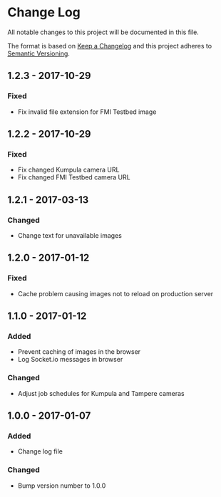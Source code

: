 # Change Log
All notable changes to this project will be documented in this file.

The format is based on [Keep a Changelog](http://keepachangelog.com/)
and this project adheres to [Semantic Versioning](http://semver.org/).

## 1.2.3 - 2017-10-29
### Fixed
- Fix invalid file extension for FMI Testbed image

## 1.2.2 - 2017-10-29
### Fixed
- Fix changed Kumpula camera URL
- Fix changed FMI Testbed camera URL

## 1.2.1 - 2017-03-13
### Changed
- Change text for unavailable images

## 1.2.0 - 2017-01-12
### Fixed
- Cache problem causing images not to reload on production server

## 1.1.0 - 2017-01-12
### Added
- Prevent caching of images in the browser
- Log Socket.io messages in browser

### Changed
- Adjust job schedules for Kumpula and Tampere cameras

## 1.0.0 - 2017-01-07
### Added
- Change log file

### Changed
- Bump version number to 1.0.0
